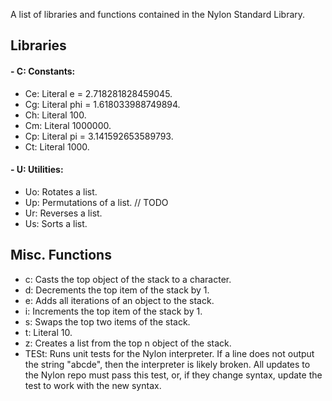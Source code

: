 A list of libraries and functions contained in the Nylon Standard Library.

## Libraries

#### - C: Constants:
- Ce: Literal e = 2.718281828459045.
- Cg: Literal phi = 1.618033988749894.
- Ch: Literal 100.
- Cm: Literal 1000000.
- Cp: Literal pi = 3.141592653589793.
- Ct: Literal 1000.

#### - U: Utilities:
- Uo: Rotates a list.
- Up: Permutations of a list. // TODO
- Ur: Reverses a list.
- Us: Sorts a list.

## Misc. Functions
- c: Casts the top object of the stack to a character.
- d: Decrements the top item of the stack by 1.
- e: Adds all iterations of an object to the stack.
- i: Increments the top item of the stack by 1.
- s: Swaps the top two items of the stack.
- t: Literal 10.
- z: Creates a list from the top n object of the stack.
- TESt: Runs unit tests for the Nylon interpreter. If a line does not output the string "abcde", then the interpreter is
likely broken. All updates to the Nylon repo must pass this test, or, if they change syntax, update the test to work with
the new syntax.
